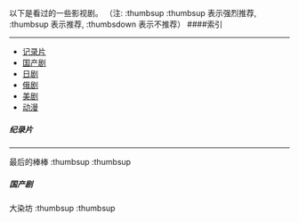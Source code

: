 以下是看过的一些影视剧。
（注: :thumbsup :thumbsup 表示强烈推荐, :thumbsup 表示推荐, :thumbsdown 表示不推荐）
####索引    
***
- [记录片](#1)
- [国产剧](#2)
- [日剧](#3)
- [俄剧](#4)
- [美剧](#5)
- [动漫](#6)

##### <span id="1">纪录片</span>
***
最后的棒棒 :thumbsup :thumbsup
##### <span id="2">国产剧</span>
大染坊 :thumbsup :thumbsup
